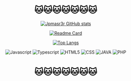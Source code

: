 <div align="center">

# 🐱🐱🐱🐱🐱🐱🐱

[![Jpmasr3r GitHub stats](https://github-readme-stats.vercel.app/api?username=Jpmasr3r&show_icons=true&theme=tokyonight)](https://github.com/Jpmasr3r/github-readme-stats)

[![Readme Card](https://github-readme-stats.vercel.app/api/pin/?username=Jpmasr3r&repo=beesmap&theme=tokyonight)](https://github.com/Jpmasr3r/beesmap)

[![Top Langs](https://github-readme-stats.vercel.app/api/top-langs/?username=Jpmasr3r&theme=tokyonight&langs_count=3&layout=pie)](https://github.com/Jpmasr3r)

![Javascript](https://img.shields.io/badge/JavaScript-F7DF1E?style=for-the-badge&logo=javascript&logoColor=black)
![Typescript](https://img.shields.io/badge/TypeScript-007ACC?style=for-the-badge&logo=typescript&logoColor=white)
![HTML5](https://img.shields.io/badge/HTML5-E34F26?style=for-the-badge&logo=html5&logoColor=white)
![CSS](https://img.shields.io/badge/CSS3-1572B6?style=for-the-badge&logo=css3&logoColor=white)
![JAVA](https://img.shields.io/badge/Java-ED8B00?style=for-the-badge&logo=openjdk&logoColor=black)
![PHP](https://img.shields.io/badge/PHP-777BB4?style=for-the-badge&logo=php&logoColor=white)

# 🐱🐱🐱🐱🐱🐱🐱

</div>
